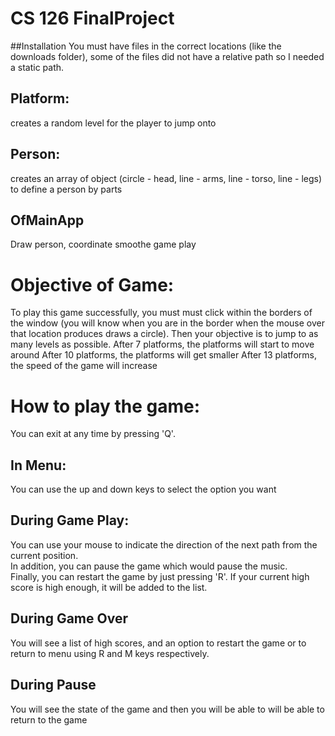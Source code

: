 # CS 126 FinalProject

##Installation
You must have files in the correct locations (like the downloads folder), some of the files did not have a relative path so I needed a static path.

## Platform:
creates a random level for the player to  jump onto

## Person:  
creates an array of object (circle - head, line - arms, line - torso, line - legs) to define a person by parts

## OfMainApp
Draw person, coordinate smoothe game play

# Objective of Game:
To play this game successfully, you must must click within the borders of the window (you will know when you are in the border when the mouse over that location produces draws a circle).
Then your objective is to jump to as many levels as possible. 
After 7 platforms, the platforms will start to move around
After 10 platforms, the platforms will get smaller
After 13 platforms, the speed of the game will increase

# How to play the game:
You can exit at any time by pressing 'Q'.

## In Menu:
You can use the up and down keys to select the option you want

## During Game Play:
You can use your mouse to indicate the direction of the next path from the current position.  
In addition, you can pause the game which would pause the music.  
Finally, you can restart the game by just pressing 'R'. If your current high score is high enough, it will be added to the list.  

## During Game Over
You will see a list of high scores, and an option to restart the game or to return to menu using R and M keys respectively.

## During Pause
You will see the state of the game and then you will be able to will be able to return to the game

